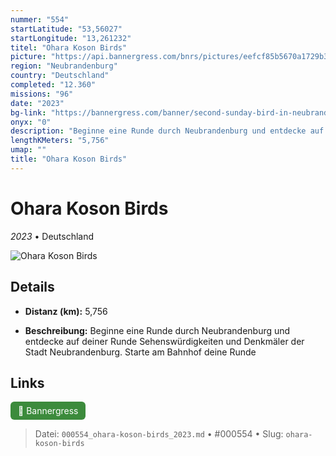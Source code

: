 ```yaml
---
nummer: "554"
startLatitude: "53,56027"
startLongitude: "13,261232"
titel: "Ohara Koson Birds"
picture: "https://api.bannergress.com/bnrs/pictures/eefcf85b5670a1729b3d511685c6789e"
region: "Neubrandenburg"
country: "Deutschland"
completed: "12.360"
missions: "96"
date: "2023"
bg-link: "https://bannergress.com/banner/second-sunday-bird-in-neubrandenburg-fff5"
onyx: "0"
description: "Beginne eine Runde durch Neubrandenburg und entdecke auf deiner Runde Sehenswürdigkeiten und Denkmäler der Stadt Neubrandenburg. Starte am Bahnhof deine Runde"
lengthKMeters: "5,756"
umap: ""
title: "Ohara Koson Birds"
---
```

# Ohara Koson Birds

*2023* • Deutschland

![Ohara Koson Birds](https://api.bannergress.com/bnrs/pictures/eefcf85b5670a1729b3d511685c6789e)

## Details
- **Distanz (km):** 5,756



- **Beschreibung:** Beginne eine Runde durch Neubrandenburg und entdecke auf deiner Runde Sehenswürdigkeiten und Denkmäler der Stadt Neubrandenburg. Starte am Bahnhof deine Runde


## Links
<div style="margin-top: 0.5em;">
<a href="https://bannergress.com/banner/second-sunday-bird-in-neubrandenburg-fff5" target="_blank" style="display:inline-block;margin-right:8px;padding:6px 12px;background-color:#3c8b3c;color:white;text-decoration:none;border-radius:6px;">🔗 Bannergress</a>

</div>


> Datei: `000554_ohara-koson-birds_2023.md` • #000554 • Slug: `ohara-koson-birds`
